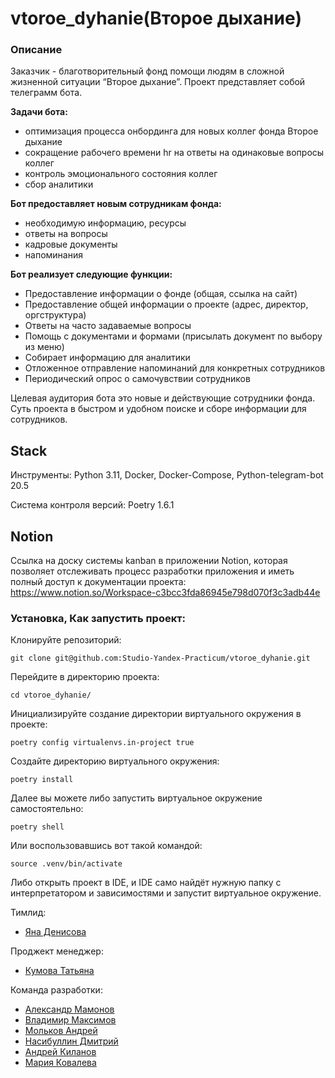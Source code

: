 # vtoroe_dyhanie(Второе дыхание)


### Описание


Заказчик - благотворительный фонд помощи людям в сложной жизненной ситуации “Второе дыхание”.
Проект представляет собой телеграмм бота.

**Задачи бота:**

- оптимизация процесса онбординга для новых коллег фонда Второе дыхание
- сокращение рабочего времени hr на ответы на одинаковые вопросы коллег
- контроль эмоционального состояния коллег
- сбор аналитики

**Бот предоставляет новым сотрудникам фонда:**

- необходимую информацию, ресурсы
- ответы на вопросы
- кадровые документы
- напоминания

**Бот реализует следующие функции:**

- Предоставление информации о фонде (общая, ссылка на сайт) 
- Предоставление общей информации о проекте (адрес, директор, оргструктура) 
- Ответы на часто задаваемые вопросы 
- Помощь с документами и формами (присылать документ по выбору из меню) 
- Собирает информацию для аналитики 
- Отложенное отправление напоминаний для конкретных сотрудников
- Периодический опрос о самочувствии сотрудников

Целевая аудитория бота это новые и действующие сотрудники фонда. 
Суть проекта в быстром и удобном поиске и сборе информации для сотрудников.

## Stack

Инструменты: Python 3.11, Docker, Docker-Compose, Python-telegram-bot 20.5

Система контроля версий: Poetry 1.6.1


## Notion

Ссылка на доску системы kanban в приложении Notion,
которая позволяет отслеживать процесс разработки приложения и иметь полный доступ к документации проекта:
https://www.notion.so/Workspace-c3bcc3fda86945e798d070f3c3adb44e

### Установка, Как запустить проект:

Клонируйте репозиторий:

```
git clone git@github.com:Studio-Yandex-Practicum/vtoroe_dyhanie.git
```

Перейдите в директорию проекта: 

```
cd vtoroe_dyhanie/
```

Инициализируйте создание директории виртуального окружения в проекте:

```
poetry config virtualenvs.in-project true
```

Создайте директорию виртуального окружения:

```
poetry install
```

Далее вы можете либо запустить виртуальное окружение самостоятельно:

```
poetry shell
```

Или воспользовавшись вот такой командой:

```
source .venv/bin/activate
```

Либо открыть проект в IDE, и IDE само найдёт нужную папку с интерпретатором и зависимостями и запустит виртуальное окружение.

Тимлид:

- [Яна Денисова](https://github.com/Yana-Denisova)

Проджект менеджер:

- [Кумова Татьяна](https://github.com/kmvtn)

Команда разработки:

- [Александр Мамонов](https://github.com/Alex386386) 
- [Владимир Максимов](https://github.com/v-mcsimoff)
- [Мольков Андрей](https://github.com/MrProfessorCat)
- [Насибуллин Дмитрий](https://github.com/IlDezmond)
- [Андрей Киланов](https://github.com/AndyFebruary74)
- [Мария Ковалева](https://github.com/Maria50538810)
